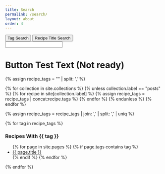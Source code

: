 ```yaml
---
title: Search
permalink: /search/
layout: about
order: 4
---
```


<html>
  <body>
    <div>
      <button id="tagButton">Tag Search</button>
      <button id="titleButton">Recipe Title Search</button>
    </div>
    <div>
      <input type="text" id="searchBar">
    </div>
    <div>
      <h1>Button Test Text (Not ready)</h1>
    </div>
  </body>
</html>




{% assign recipe_tags = "" | split: ',' %}

{% for collection in site.collections %}
  {% unless collection.label == "posts" %}
      {% for recipe in site[collection.label] %}
        {% assign recipe_tags = recipe_tags | concat:recipe.tags %}
      {% endfor %}
  {% endunless %}
{% endfor %}

{% assign recipe_tags = recipe_tags | join: ',' | split: ',' | uniq %}

{% for tag in recipe_tags %}
<h3>Recipes With {{ tag }}</h3>
<ul>
{% for page in site.pages %}
  {% if page.tags contains tag %}
    <li><a href="{{ page.url }}">{{ page.title }}</a></li>
  {% endif %}
{% endfor %}
</ul>
{% endfor %}